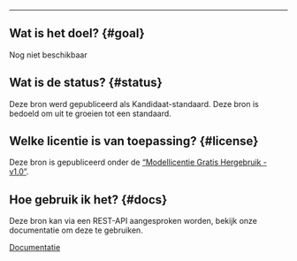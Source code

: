 ____
## Wat is het doel? {#goal}
Nog niet beschikbaar

## Wat is de status? {#status}
Deze bron werd gepubliceerd als Kandidaat-standaard. Deze bron is bedoeld om uit te groeien tot een standaard.

## Welke licentie is van toepassing? {#license}
Deze bron is gepubliceerd onder de [“Modellicentie Gratis Hergebruik - v1.0”][1].

## Hoe gebruik ik het? {#docs}
Deze bron kan via een REST-API aangesproken worden, bekijk onze documentatie om deze te gebruiken.

[<span class="vl-icon vl-vi vl-vi-arrow-right-fat vl-link__icon vl-link__icon--before"/>Documentatie][2]

[1]:https://overheid.vlaanderen.be/sites/default/files/documenten/ict-egov/licenties/hergebruik/modellicentie_gratis_hergebruik_v1_0.html
[2]:/docs/Straatnamen